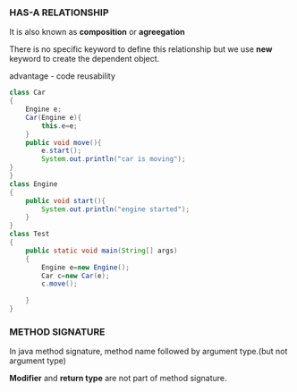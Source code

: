 ### HAS-A RELATIONSHIP

It is also known as **composition** or **agreegation**

There is no specific keyword to define this relationship but we use **new** keyword to create the dependent object.

advantage - code reusability

```java
class Car
{
	Engine e;
	Car(Engine e){
		this.e=e;
	}
	public void move(){
		e.start();
		System.out.println("car is moving");
}
}
class Engine
{
	public void start(){
		System.out.println("engine started");
	}
}
class Test	
{
	public static void main(String[] args) 
	{
		Engine e=new Engine();
		Car c=new Car(e);
		c.move();		
		
	}
}
```
### METHOD SIGNATURE

In java method signature, method name followed by argument type.(but not argument type)

**Modifier** and **return type** are not part of method signature.
